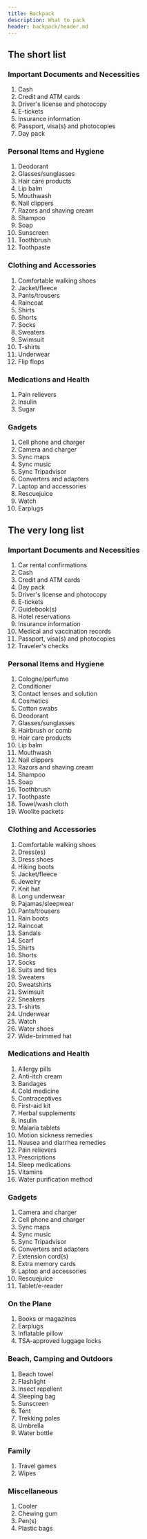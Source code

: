 ```yaml
---
title: Backpack
description: What to pack
header: backpack/header.md
---
```


## The short list

### Important Documents and Necessities

1.  Cash
2.  Credit and ATM cards
3.  Driver's license and photocopy
4.  E-tickets
5.  Insurance information
6.  Passport, visa(s) and photocopies
7.  Day pack

### Personal Items and Hygiene

1.  Deodorant
2.  Glasses/sunglasses
3.  Hair care products
4.  Lip balm
5.  Mouthwash
6.  Nail clippers
7.  Razors and shaving cream
8.  Shampoo
9.  Soap
10.  Sunscreen
11.  Toothbrush
12.  Toothpaste

### Clothing and Accessories

1.  Comfortable walking shoes
2.  Jacket/fleece
3.  Pants/trousers
4.  Raincoat
5.  Shirts
6.  Shorts
7.  Socks
8.  Sweaters
9.  Swimsuit
10.  T-shirts
11.  Underwear
12.  Flip flops

### Medications and Health

1.  Pain relievers
2.  Insulin
3.  Sugar

### Gadgets

1.  Cell phone and charger
2.  Camera and charger
3.  Sync maps
4.  Sync music
5.  Sync Tripadvisor
6.  Converters and adapters
7.  Laptop and accessories
8.  Rescuejuice
9.  Watch
10.  Earplugs

The very long list
------------------

### Important Documents and Necessities

1.   Car rental confirmations
2.   Cash
3.   Credit and ATM cards
4.   Day pack
5.   Driver's license and photocopy
6.   E-tickets
7.   Guidebook(s)
8.   Hotel reservations
9.   Insurance information
10.   Medical and vaccination records
11.   Passport, visa(s) and photocopies
12.   Traveler's checks

### Personal Items and Hygiene

1.   Cologne/perfume
2.   Conditioner
3.   Contact lenses and solution
4.   Cosmetics
5.   Cotton swabs
6.   Deodorant
7.   Glasses/sunglasses
8.   Hairbrush or comb
9.   Hair care products
10.   Lip balm
11.   Mouthwash
12.   Nail clippers
13.   Razors and shaving cream
14.   Shampoo
15.   Soap
16.   Toothbrush
17.   Toothpaste
18.   Towel/wash cloth
19.   Woolite packets

### Clothing and Accessories

1.   Comfortable walking shoes
2.   Dress(es)
3.   Dress shoes
4.   Hiking boots
5.   Jacket/fleece
6.   Jewelry
7.   Knit hat
8.   Long underwear
9.   Pajamas/sleepwear
10.   Pants/trousers
11.   Rain boots
12.   Raincoat
13.   Sandals
14.   Scarf
15.   Shirts
16.   Shorts
17.   Socks
18.   Suits and ties
19.   Sweaters
20.   Sweatshirts
21.   Swimsuit
22.   Sneakers
23.   T-shirts
24.   Underwear
25.   Watch
26.   Water shoes
27.   Wide-brimmed hat

### Medications and Health

1.   Allergy pills
2.   Anti-itch cream
3.   Bandages
4.   Cold medicine
5.   Contraceptives
6.   First-aid kit
7.   Herbal supplements
8.   Insulin
9.   Malaria tablets
10.   Motion sickness remedies
11.   Nausea and diarrhea remedies
12.   Pain relievers
13.   Prescriptions
14.   Sleep medications
15.   Vitamins
16.   Water purification method

### Gadgets

1.   Camera and charger
2.   Cell phone and charger
3.   Sync maps
4.   Sync music
5.   Sync Tripadvisor
6.   Converters and adapters
7.   Extension cord(s)
8.   Extra memory cards
9.   Laptop and accessories
10.   Rescuejuice
11.   Tablet/e-reader

### On the Plane

1.   Books or magazines
2.   Earplugs
3.   Inflatable pillow
4.   TSA-approved luggage locks

### Beach, Camping and Outdoors

1.   Beach towel
2.   Flashlight
3.   Insect repellent
4.   Sleeping bag
5.   Sunscreen
6.   Tent
7.   Trekking poles
8.   Umbrella
9.   Water bottle

### Family

1.   Travel games
2.   Wipes

### Miscellaneous

1.   Cooler
2.   Chewing gum
3.   Pen(s)
4.   Plastic bags
